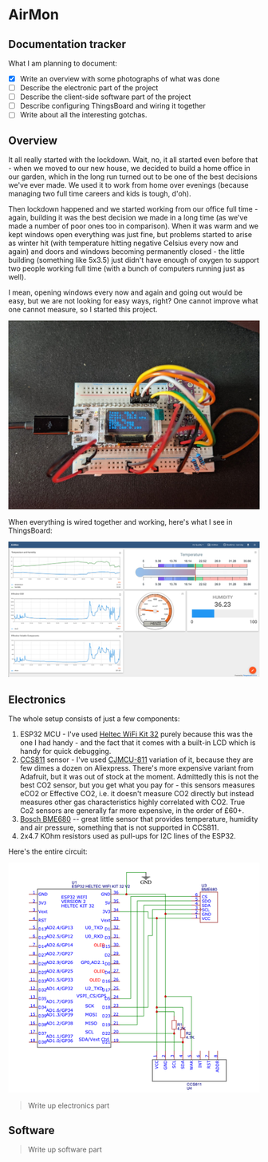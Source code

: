 # AirMon

## Documentation tracker

What I am planning to document:
- [x] Write an overview with some photographs of what was done
- [ ] Describe the electronic part of the project
- [ ] Describe the client-side software part of the project
- [ ] Describe configuring ThingsBoard and wiring it together
- [ ] Write about all the interesting gotchas.

## Overview

It all really started with the lockdown. Wait, no, it all started even before
that - when we moved to our new house, we decided to build a home office in our
garden, which in the long run turned out to be one of the best decisions we've
ever made. We used it to work from home over evenings (because managing two full
time careers and kids is tough, d'oh).

Then lockdown happened and we started working from our office full time - again,
building it was the best decision we made in a long time (as we've made a number
of poor ones too in comparison). When it was warm and we kept windows open
everything was just fine, but problems started to arise as winter hit (with
temperature hitting negative Celsius every now and again) and doors and windows
becoming permanently closed - the little building (something like 5x3.5) just
didn't have enough of oxygen to support two people working full time (with a
bunch of computers running just as well).

I mean, opening windows every now and again and going out would be easy, but we
are not looking for easy ways, right? One cannot improve what one cannot
measure, so I started this project.

![Breadboard version of this circuit](img/breadboard.jpg "Breadboard with the circuit")

When everything is wired together and working, here's what I see in ThingsBoard:

![Monitoring panel](img/thingsboard.png "Thingsboard monitoring")

## Electronics

The whole setup consists of just a few components:

1. ESP32 MCU - I've used [Heltec WiFi Kit
   32](https://heltec.org/project/wifi-kit-32/) purely because this was the one
   I had handy - and the fact that it comes with a built-in LCD which is handy
   for quick debugging.
2. [CCS811](https://www.sciosense.com/products/environmental-sensors/ccs811-gas-sensor-solution/)
   sensor - I've used [CJMCU-811](https://revspace.nl/CJMCU-811) variation of
   it, because they are  few dimes a dozen on Aliexpress. There's more expensive
   variant from Adafruit, but it was out of stock at the moment. Admittedly this
   is not the best CO2 sensor, but you get what you pay for - this sensors
   measures eCO2 or Effective CO2, i.e. it doesn't measure CO2 directly but
   instead measures other gas characteristics highly correlated with CO2. True
   Co2 sensors are generally far more expensive, in the order of £60+.
3. [Bosch
   BME680](https://www.bosch-sensortec.com/products/environmental-sensors/gas-sensors-bme680/)
   --  great little sensor that provides temperature, humidity and air pressure,
   something that is not supported in CCS811.
4. 2x4.7 KOhm resistors used as pull-ups for I2C lines of the ESP32.
   
Here's the entire circuit:

![Circuit](img/schema.png)

> Write up electronics part

## Software

> Write up software part